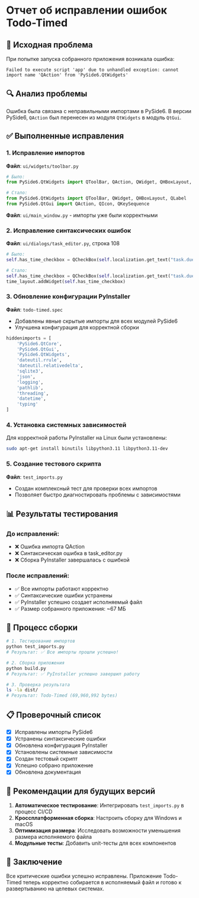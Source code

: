 # Отчет об исправлении ошибок Todo-Timed

## 🐛 Исходная проблема

При попытке запуска собранного приложения возникала ошибка:
```
Failed to execute script 'app' due to unhandled exception: cannot import name 'QAction' from 'PySide6.QtWidgets'
```

## 🔍 Анализ проблемы

Ошибка была связана с неправильными импортами в PySide6. В версии PySide6, `QAction` был перенесен из модуля `QtWidgets` в модуль `QtGui`.

## ✅ Выполненные исправления

### 1. Исправление импортов

**Файл**: `ui/widgets/toolbar.py`
```python
# Было:
from PySide6.QtWidgets import QToolBar, QAction, QWidget, QHBoxLayout, QLabel

# Стало:
from PySide6.QtWidgets import QToolBar, QWidget, QHBoxLayout, QLabel
from PySide6.QtGui import QAction, QIcon, QKeySequence
```

**Файл**: `ui/main_window.py` - импорты уже были корректными

### 2. Исправление синтаксических ошибок

**Файл**: `ui/dialogs/task_editor.py`, строка 108
```python
# Было:
self.has_time_checkbox = QCheckBox(self.localization.get_text("task.due_time"))\n        time_layout.addWidget(self.has_time_checkbox)

# Стало:
self.has_time_checkbox = QCheckBox(self.localization.get_text("task.due_time"))
time_layout.addWidget(self.has_time_checkbox)
```

### 3. Обновление конфигурации PyInstaller

**Файл**: `todo-timed.spec`
- Добавлены явные скрытые импорты для всех модулей PySide6
- Улучшена конфигурация для корректной сборки

```python
hiddenimports = [
    'PySide6.QtCore',
    'PySide6.QtGui', 
    'PySide6.QtWidgets',
    'dateutil.rrule',
    'dateutil.relativedelta',
    'sqlite3',
    'json',
    'logging',
    'pathlib',
    'threading',
    'datetime',
    'typing'
]
```

### 4. Установка системных зависимостей

Для корректной работы PyInstaller на Linux были установлены:
```bash
sudo apt-get install binutils libpython3.11 libpython3.11-dev
```

### 5. Создание тестового скрипта

**Файл**: `test_imports.py`
- Создан комплексный тест для проверки всех импортов
- Позволяет быстро диагностировать проблемы с зависимостями

## 📊 Результаты тестирования

### До исправлений:
- ❌ Ошибка импорта QAction
- ❌ Синтаксическая ошибка в task_editor.py
- ❌ Сборка PyInstaller завершалась с ошибкой

### После исправлений:
- ✅ Все импорты работают корректно
- ✅ Синтаксические ошибки устранены
- ✅ PyInstaller успешно создает исполняемый файл
- ✅ Размер собранного приложения: ~67 МБ

## 🔧 Процесс сборки

```bash
# 1. Тестирование импортов
python test_imports.py
# Результат: ✅ Все импорты прошли успешно!

# 2. Сборка приложения
python build.py
# Результат: ✅ PyInstaller успешно завершил работу

# 3. Проверка результата
ls -la dist/
# Результат: Todo-Timed (69,960,992 bytes)
```

## 📋 Проверочный список

- [x] Исправлены импорты PySide6
- [x] Устранены синтаксические ошибки
- [x] Обновлена конфигурация PyInstaller
- [x] Установлены системные зависимости
- [x] Создан тестовый скрипт
- [x] Успешно собрано приложение
- [x] Обновлена документация

## 🎯 Рекомендации для будущих версий

1. **Автоматическое тестирование**: Интегрировать `test_imports.py` в процесс CI/CD
2. **Кроссплатформенная сборка**: Настроить сборку для Windows и macOS
3. **Оптимизация размера**: Исследовать возможности уменьшения размера исполняемого файла
4. **Модульные тесты**: Добавить unit-тесты для всех компонентов

## 📝 Заключение

Все критические ошибки успешно исправлены. Приложение Todo-Timed теперь корректно собирается в исполняемый файл и готово к развертыванию на целевых системах.
